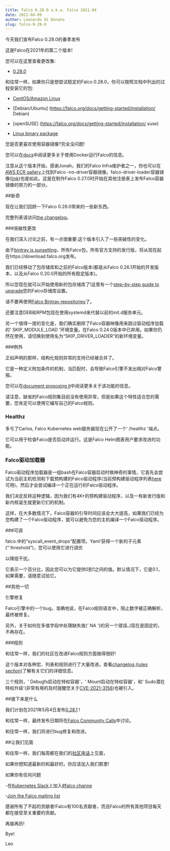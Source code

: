```yaml
---
title: Falco 0.28.0 a.k.a. Falco 2021.04
date: 2021-04-09
author: Leonardo Di Donato
slug: falco-0-28-0
---
```


今天我们宣布Falco 0.28.0的春季发布



这是Falco在2021年的第二个版本!



您可以在这里查看更改集:



- [0.28.0](https://github.com/falcosecurity/falco/releases/tag/0.28.0)



和往常一样，如果你只是想尝试稳定的Falco 0.28.0，你可以按照文档中列出的过程安装它的包:



- [CentOS/Amazon Linux](https://falco.org/docs/getting-started/installation/#centos-rhel)

- [Debian/Ubuntu] (https://falco.org/docs/getting-started/installation/ Debian)

- [openSUSE] (https://falco.org/docs/getting-started/installation/ suse)

- [Linux binary package](https://falco.org/docs/getting-started/installation/#linux-binary)



您是否更喜欢使用容器镜像?完全没问题!



您可以在[docs](https://falco.org/docs/getting-started/running/#docker)中阅读更多关于使用Docker运行Falco的信息。



注意从这个版本开始，感谢Jonah，我们的Falco Infra维护者之一，你也可以在[AWS ECR gallery](https://gallery.ecr.aws/falcosecurity/falco-no-driver)上找到Falco -no-driver容器镜像。falco-driver-loader容器镜像([link](https://gallery.ecr.aws/falcosecurity/falco-driver-loader))也是如此。这是在制作Falco 0.27.0时开始在其他注册表上发布Falco容器镜像的努力的一部分。



##新奇



现在让我们回顾一下Falco 0.28.0带来的一些新东西。



完整列表请访问[the changelog](https://github.com/falcosecurity/falco/releases/tag/0.28.0)。



###突破性更改



在我们深入讨论之前，有一点很重要:这个版本引入了一些突破性的变化。



由于[bintray is sunsetting](https://jfrog.com/blog/into-the-sunset-bintray-jcenter-gocenter-and-chartcenter)，所有Falco包，所有官方支持的发行版，将从现在起在https://download.falco.org发布。



我们已经移动了包存储库和之前的Falco版本(都是从Falco 0.26.1开始的开发版本，以及从Falco 0.20.0开始的所有稳定版本)。



所以您现在就可以开始使用新的包存储库了!这里有一个[step-by-step guide to upgrade](https://falco.org/docs/getting-started/upgrade)您的Falco存储库设置。



请不要再使用[Falco Bintray repositories](https://dl.bintray.com/falcosecurity)了。



还要注意DEB和RPM包现在使用systemd来代替以前的init.d服务单元。



另一个值得一提的变化是，我们确实删除了Falco容器映像用来跳过驱动程序加载的' SKIP_MODULE_LOAD '环境变量。在Falco 0.24.0版本中已弃用。如果你仍然在使用，请切换到使用名为“SKIP_DRIVER_LOADER”的新环境变量。



###例外



正如声明的那样，结构化规则异常的支持已经被合并了。



它是一种定义附加条件的机制，当匹配时，会导致Falco引擎不发出相对Falco警报。



您可以在[document proposing it](https://github.com/falcosecurity/falco/blob/master/proposals/20200828-structured-exception-handling.md)中阅读更多关于该功能的信息。



请注意，缺省的Falco规则集目前没有使用异常，但是如果这个特性适合您的需要，您肯定可以使用它编写自己的Falco规则。

### Healthz



多亏了Carlos, Falco Kubernetes web服务器现在公开了一个' /healthz '端点。



它可以用于检查Falco是否启动并运行。这是Falco Helm图表用户要求改进的功能。



### Falco驱动加载器



Falco驱动程序加载器是一组bash在Falco容器启动时做神奇的事情，它首先会尝试为当前主机检测和下载预构建的Falco驱动程序(当前预构建驱动程序列表[here](https://download.falco.org/?prefix=driver/)可用)，然后才会尝试编译一个正在运行的Falco驱动程序。



我们决定反转这种逻辑，因为我们有4K+的预构建驱动程序，以及一有新发行版和新内核诞生就更新它们的机制。



这样，在大多数情况下，Falco容器的引导时间应该会大大提高，如果我们已经为您构建了一个Falco驱动程序，就可以避免为您的主机编译一个Falco驱动程序。



###可调



falco.中的“syscall_event_drops”配置项。Yaml’获得一个新的子元素(“`threshold”)，您可以使用它进行调优

以降低干扰。



它表示一个百分比，因此您可以为它提供0到1之间的值。默认情况下，它是0.1，如果需要，请随意试验它。



##其他一切



引擎修复



Falco引擎中的一个bug，准确地说，在Falco规则语言中，阻止数字被正确解析，最终被修复。



另外，关于如何在多值字段中处理缺失值(' NA ')的另一个错误。)现在是固定的，不再存在。



###规则



和往常一样，我们的社区在改进Falco规则方面做得很好!



这个版本对各种宏、列表和规则进行了大量改进。查看[changelog (rules section)](https://github.com/falcosecurity/falco/releases/tag/0.28.0)了解有关它们的详细信息。



三个规则，' Debugfs启动在特权容器'，' Mount启动在特权容器'，和' Sudo潜在特权升级'(非常有用的及时提醒您关于[CVE-2021-3156](https://cve.mitre.org/cgi-bin/cvename.cgi?name=CVE-2021-3156))也被引入。



##接下来是什么



我们计划在2021年5月4日发布[0.28.1](https://github.com/falcosecurity/falco/milestone/18) !



和往常一样，最终发布日期将在[Falco Community Calls](https://github.com/falcosecurity/community)中讨论。



和往常一样，我们将进行bug修复和改进。



##让我们见面



和往常一样，我们每周都在我们的[社区电话](https://github.com/falcosecurity/community)上见面，

如果你想知道最新的和最好的，你应该加入我们那里!



如果你有任何问题



-在[Kubernetes Slack](https://slack.k8s.io)上加入[#falco channe](https://kubernetes.slack.com/messages/falco)

-[Join the Falco mailing list](https://lists.cncf.io/g/cncf-falco-dev)



感谢所有了不起的贡献者!Falco有100名贡献者，而且Falco的所有其他项目每天都在接受至关重要的贡献。



再接再厉!

Bye!

Leo



